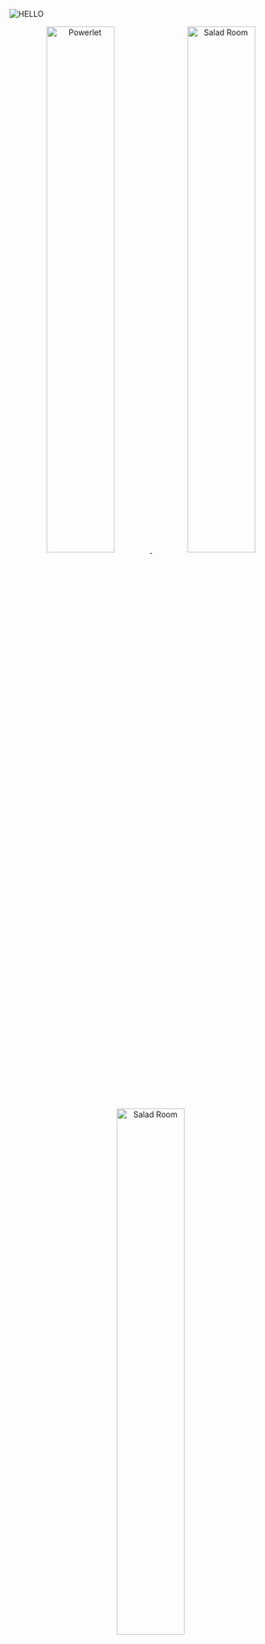 ![HELLO](https://user-images.githubusercontent.com/1451668/138444735-21b61f1d-cf36-469c-a60f-2d601df43cbf.png)

<p align="center">
  <a href="https://github.com/anthonyec/powerlet">
    <img alt="Powerlet" src="https://user-images.githubusercontent.com/1451668/150394811-e11efb41-3c55-4f5a-8821-dbef747b42f0.png" width="49%">
  </a>
  <a href="https://saladroom.net">
    <img alt="Salad Room" src="https://user-images.githubusercontent.com/1451668/150394728-848dff51-1365-44f3-899d-b5152c8ec499.png" width="49%">
  </a>
</p>
<p align="center">
  <a href="https://saladroom.net">
    <img alt="Salad Room" src="https://user-images.githubusercontent.com/1451668/150394728-848dff51-1365-44f3-899d-b5152c8ec499.png" width="49%">
  </a>
</p>


<!--
**anthonyec/anthonyec** is a ✨ _special_ ✨ repository because its `README.md` (this file) appears on your GitHub profile.

Here are some ideas to get you started:

- 🔭 I’m currently working on ...
- 🌱 I’m currently learning ...
- 👯 I’m looking to collaborate on ...
- 🤔 I’m looking for help with ...
- 💬 Ask me about ...
- 📫 How to reach me: ...
- 😄 Pronouns: ...
- ⚡ Fun fact: ...
-->
